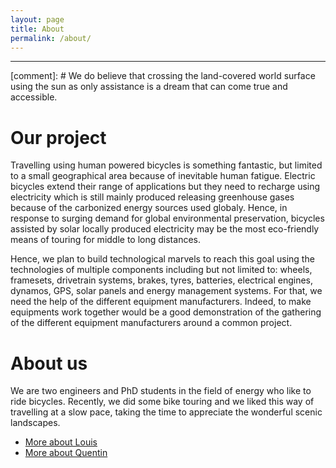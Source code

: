 ```yaml
---
layout: page
title: About
permalink: /about/
---
```

---------------
[comment]: # We do believe that crossing the land-covered world surface using the sun as only assistance is a dream that can come true and accessible.
# Our project
Travelling using human powered bicycles is something fantastic, but limited to a small geographical area because of inevitable human fatigue. Electric bicycles extend their range of applications but they need to recharge using electricity which is still mainly produced releasing greenhouse gases because of the carbonized energy sources used globaly. Hence, in response to surging demand for global environmental preservation, bicycles assisted by solar locally produced electricity may be the most eco-friendly means of touring for middle to long distances. 

Hence, we plan to build technological marvels to reach this goal using the technologies of multiple components including but not limited to: wheels, framesets, drivetrain systems, brakes, tyres, batteries, electrical engines, dynamos, GPS, solar panels and energy management systems. For that, we need the help of the different equipment manufacturers. Indeed, to make equipments work together would be a good demonstration of the gathering of the different equipment manufacturers around a common project.

# About us
We are two engineers and PhD students in the field of energy who like to ride bicycles. Recently, we did some bike touring and we liked this way of travelling at a slow pace, taking the time to appreciate the wonderful scenic landscapes.
- [More about Louis](http://google.com)
- [More about Quentin](http://google.com)
